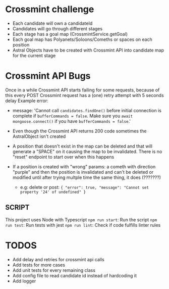 # Crossmint challenge
- Each candidate will own a candidateId 
- Candidates will go through different stages
- Each stage has a goal map (CrossmintService.getGoal)
- Each goal map has Polyanets/Soloons/Comeths or spaces on each position
- Astral Objects have to be created with Crossmint API into candidate map for the current stage

# Crossmint API Bugs
Once in a while Crossmint API starts failing for some requests, because of this every POST Crossmint request has a (one) retry attempt with 5 seconds delay
Example error: 
- message: 'Cannot call `candidates.findOne()` before initial connection is complete if `bufferCommands = false`. Make sure you `await mongoose.connect()` if you have `bufferCommands = false`.'

- Even though the Crossmint API returns 200 code sometimes the AstralObject isn't created
- A position that doesn't exist in the map can be deleted and that will generate a "SPACE" on it causing the map to be invalidated. There is no "reset" endpoint to start over when this happens
- If a position is created with "wrong" params: a cometh with direction "purple" and then the position is invalidated and can't be deleted or modified until after trying multple time the same thing, it does (???????)
    - e.g: delete or post: 
    `{
            "error": true,
            "message": "Cannot set property '24' of undefined"
    }` 

## SCRIPT ##
This project uses Node with Typescript 
`npm run start`: Run the script
`npm run test`: Run tests with jest
`npm run lint`: Check if code fulfills linter rules

# TODOS
- Add delay and retries for crossmint api calls
- Add tests for more cases
- Add unit tests for every remaining class
- Add config file to read candidate id instead of hardcoding it
- Add logger
